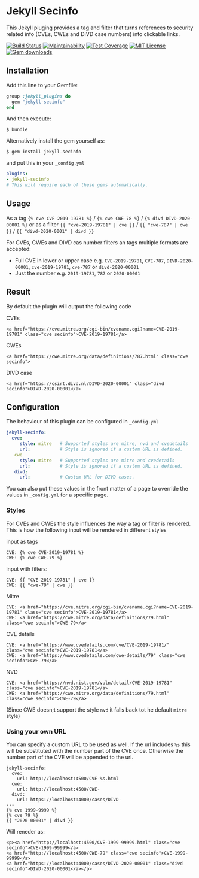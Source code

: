 # Jekyll Secinfo

This Jekyll pluging provides a tag and filter that turns references to security related info (CVEs, CWEs and DIVD case numbers) into clickable links.


[![Build Status](https://img.shields.io/circleci/build/github/MrSeccubus/jekyll-secinfo/main)](https://circleci.com/gh/MrSeccubus/jekyll-secinfo)
[![Maintainability](https://api.codeclimate.com/v1/badges/a99a88d28ad37a79dbf6/maintainability)](https://codeclimate.com/github/codeclimate/codeclimate/maintainability)
[![Test Coverage](https://api.codeclimate.com/v1/badges/a99a88d28ad37a79dbf6/test_coverage)](https://codeclimate.com/github/codeclimate/codeclimate/test_coverage)
[![MIT License](https://img.shields.io/badge/License-MIT-brightgreen.svg)](https://github.com/MrSeccubus/jekyll-secinfo/blob/main/LICENSE.txt)
[![Gem downloads](https://img.shields.io/gem/dt/jekyll-secinfo)](https://rubygems.org/gems/jekyll-secinfo)

## Installation

Add this line to your Gemfile:

```ruby
group :jekyll_plugins do
  gem "jekyll-secinfo"
end
```

And then execute:

    $ bundle

Alternatively install the gem yourself as:

    $ gem install jekyll-secinfo

and put this in your ``_config.yml`` 

```yaml
plugins: 
- jekyll-secinfo
# This will require each of these gems automatically.
```

## Usage

As a tag `{% cve CVE-2019-19781 %}` / `{% cwe CWE-78 %}` / `{% divd DIVD-2020-00001 %}` or as a filter `{{ "cve-2019-19781" | cve }}` / `{{ "cwe-787" | cwe }}` / `{{ "divd-2020-0001" | divd }}`

For CVEs, CWEs and DIVD cas number filters an tags multiple formats are accepted:
* Full CVE in lower or upper case e.g. `CVE-2019-19781`, `CVE-787`, `DIVD-2020-00001`, `cve-2019-19781`, `cve-787` or `divd-2020-00001`
* Just the number e.g. `2019-19781`, `787` or `2020-00001`

## Result

By default the plugin will output the following code

CVEs
```markup
<a href="https://cve.mitre.org/cgi-bin/cvename.cgi?name=CVE-2019-19781" class="cve secinfo">CVE-2019-19781</a>
```

CWEs
```markup
<a href="https://cwe.mitre.org/data/definitions/787.html" class="cwe secinfo">
```

DIVD case
```markup
<a href="https://csirt.divd.nl/DIVD-2020-00001" class="divd secinfo">DIVD-2020-00001</a>
```

## Configuration

The behaviour of this plugin can be configured in `_config.yml`

```yml
jekyll-secinfo: 
  cve: 
     style: mitre   # Supported styles are mitre, nvd and cvedetails
     url:           # Style is ignored if a custom URL is defined.
   cwe
     style: mitre   # Supported styles are mitre and cvedetails
     url:           # Style is ignored if a custom URL is defined.
   divd:
     url:           # Custom URL for DIVD cases.
```

You can also put these values in the front matter of a page to override the values in `_config.yml` for a specific page.

### Styles

For CVEs and CWEs the style influences the way a tag or filter is rendered. This is how the following input will be rendered in different styles

input as tags
```markup
CVE: {% cve CVE-2019-19781 %}
CWE: {% cwe CWE-79 %}
```

input with filters:
```markup
CVE: {{ "CVE-2019-19781" | cve }}
CWE: {{ "cwe-79" | cwe }}
```


Mitre
```markup
CVE: <a href="https://cve.mitre.org/cgi-bin/cvename.cgi?name=CVE-2019-19781" class="cve secinfo">CVE-2019-19781</a>
CWE: <a href="https://cwe.mitre.org/data/definitions/79.html" class="cwe secinfo">CWE-79</a>
```


CVE details
```markup
CVE: <a href="https://www.cvedetails.com/cve/CVE-2019-19781/" class="cve secinfo">CVE-2019-19781</a>
CWE: <a href="https://www.cvedetails.com/cwe-details/79" class="cwe secinfo">CWE-79</a>
```

NVD
```markup
CVE: <a href="https://nvd.nist.gov/vuln/detail/CVE-2019-19781" class="cve secinfo">CVE-2019-19781</a>
CWE: <a href="https://cwe.mitre.org/data/definitions/79.html" class="cwe secinfo">CWE-79</a>
```
(Since CWE doesn;t support the style `nvd` it falls back tot he default `mitre` style)

### Using your own URL

You can specify a custom URL to be used as well. If the url includes `%s` this will be substituted with the number part of the CVE once. Otherwise the number part of the CVE will be appended to the url.

```markup
jekyll-secinfo: 
  cve: 
    url: http://localhost:4500/CVE-%s.html
  cwe: 
    url: http://localhost:4500/CWE-
  divd:
    url: https://localhost:4000/cases/DIVD-
---
{% cve 1999-9999 %}
{% cve 79 %}
{{ "2020-00001" | divd }}
```

Will reneder as:
```markup
<p><a href="http://localhost:4500/CVE-1999-99999.html" class="cve secinfo">CVE-1999-99999</a>
<a href="http://localhost:4500/CWE-79" class="cwe secinfo">CVE-1999-99999</a>
<a href="https://localhost:4000/cases/DIVD-2020-00001" class="divd secinfo">DIVD-2020-00001</a></p>
```

